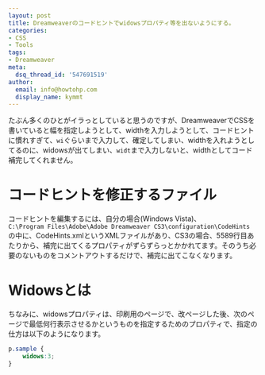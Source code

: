 ```yaml
---
layout: post
title: Dreamweaverのコードヒントでwidowsプロパティ等を出ないようにする。
categories:
- CSS
- Tools
tags:
- Dreamweaver
meta:
  dsq_thread_id: '547691519'
author:
  email: info@howtohp.com
  display_name: kymmt
---
```

たぶん多くのひとがイラっとしていると思うのですが、DreamweaverでCSSを書いていると幅を指定しようとして、widthを入力しようとして、コードヒントに慣れすぎて、`wi`ぐらいまで入力して、確定してしまい、widthを入れようとしてるのに、widowsが出てしまい、`widt`まで入力しないと、widthとしてコード補完してくれません。

# コードヒントを修正するファイル

コードヒントを編集するには、自分の場合(Windows Vista)、  
`C:\Program Files\Adobe\Adobe Dreamweaver CS3\configuration\CodeHints`  
の中に、CodeHints.xmlというXMLファイルがあり、CS3の場合、5589行目あたりから、補完に出てくるプロパティがずらずらっとかかれてます。そのうち必要のないものをコメントアウトするだけで、補完に出てこなくなります。

# Widowsとは

ちなみに、widowsプロパティは、印刷用のページで、改ページした後、次のページで最低何行表示させるかというものを指定するためのプロパティで、指定の仕方は以下のようになります。

~~~ css
p.sample {
    widows:3;
}
~~~
